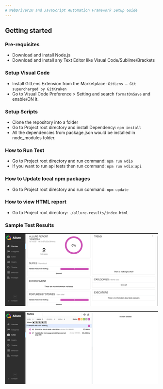 ```yaml
---
# WebDriverIO and JavaScript Automation Framework Setup Guide
---
```


## Getting started

### Pre-requisites
* Download and install Node.js
* Download and install any Text Editor like Visual Code/Sublime/Brackets

### Setup Visual Code
* Install GitLens Extension from the Marketplace: `GitLens — Git supercharged by GitKraken`
* Go to Visual Code Preference > Setting and search `formatOnSave` and enable/ON it.

### Setup Scripts 
* Clone the repository into a folder
* Go to Project root directory and install Dependency: `npm install`
* All the dependencies from package.json would be installed in node_modules folder.

### How to Run Test
* Go to Project root directory and run command: `npm run wdio`
* If you want to run api tests then run command: `npm run wdio:api`

### How to Update local npm packages
* Go to Project root directory and run command: `npm update`

### How to view HTML report
* Go to Project root directory: `./allure-results/index.html`

### Sample Test Results
![WebDriverIO and JavaScript Test Report](./assets/Allure-Report.png?raw=true "WebDriverIO and JavaScript Test Report")

![WebDriverIO and JavaScript Test Report Expanded View](./assets/Allure-Report-Detailed-View.png?raw=true "WebDriverIO and JavaScript Test Report Expanded View")

